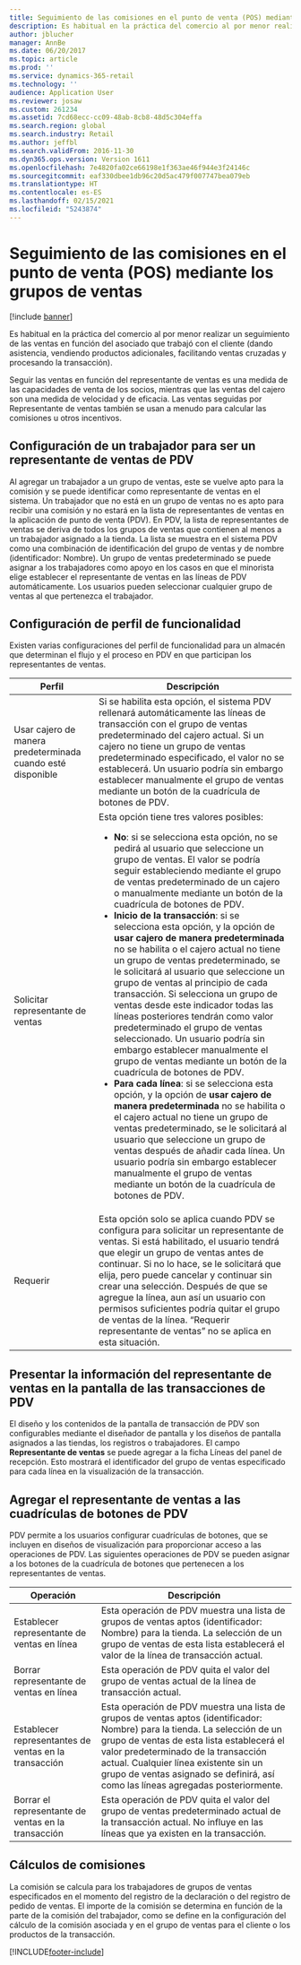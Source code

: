 ```yaml
---
title: Seguimiento de las comisiones en el punto de venta (POS) mediante los grupos de ventas
description: Es habitual en la práctica del comercio al por menor realizar un seguimiento de las ventas en función del asociado que trabajó con el cliente (dando asistencia, vendiendo productos adicionales, facilitando ventas cruzadas y procesando la transacción).
author: jblucher
manager: AnnBe
ms.date: 06/20/2017
ms.topic: article
ms.prod: ''
ms.service: dynamics-365-retail
ms.technology: ''
audience: Application User
ms.reviewer: josaw
ms.custom: 261234
ms.assetid: 7cd68ecc-cc09-48ab-8cb8-48d5c304effa
ms.search.region: global
ms.search.industry: Retail
ms.author: jeffbl
ms.search.validFrom: 2016-11-30
ms.dyn365.ops.version: Version 1611
ms.openlocfilehash: 7e4820fa02ce66198e1f363ae46f944e3f24146c
ms.sourcegitcommit: eaf330dbee1db96c20d5ac479f007747bea079eb
ms.translationtype: HT
ms.contentlocale: es-ES
ms.lasthandoff: 02/15/2021
ms.locfileid: "5243874"
---
```

# <a name="track-commissions-in-the-point-of-sale-pos-by-using-sales-groups"></a>Seguimiento de las comisiones en el punto de venta (POS) mediante los grupos de ventas

[!include [banner](includes/banner.md)]

Es habitual en la práctica del comercio al por menor realizar un seguimiento de las ventas en función del asociado que trabajó con el cliente (dando asistencia, vendiendo productos adicionales, facilitando ventas cruzadas y procesando la transacción).

Seguir las ventas en función del representante de ventas es una medida de las capacidades de venta de los socios, mientras que las ventas del cajero son una medida de velocidad y de eficacia. Las ventas seguidas por Representante de ventas también se usan a menudo para calcular las comisiones u otros incentivos.

## <a name="configuring-a-worker-to-be-a-sales-representative-in-pos"></a>Configuración de un trabajador para ser un representante de ventas de PDV

Al agregar un trabajador a un grupo de ventas, este se vuelve apto para la comisión y se puede identificar como representante de ventas en el sistema. Un trabajador que no está en un grupo de ventas no es apto para recibir una comisión y no estará en la lista de representantes de ventas en la aplicación de punto de venta (PDV). En PDV, la lista de representantes de ventas se deriva de todos los grupos de ventas que contienen al menos a un trabajador asignado a la tienda. La lista se muestra en el sistema PDV como una combinación de identificación del grupo de ventas y de nombre (identificador: Nombre). Un grupo de ventas predeterminado se puede asignar a los trabajadores como apoyo en los casos en que el minorista elige establecer el representante de ventas en las líneas de PDV automáticamente. Los usuarios pueden seleccionar cualquier grupo de ventas al que pertenezca el trabajador.

## <a name="functionality-profile-settings"></a>Configuración de perfil de funcionalidad

Existen varias configuraciones del perfil de funcionalidad para un almacén que determinan el flujo y el proceso en PDV en que participan los representantes de ventas.

<table>
<thead>
<tr>
<th>Perfil</th>
<th>Descripción</th>
</tr>
</thead>
<tbody>
<tr>
<td>Usar cajero de manera predeterminada cuando esté disponible</td>
<td>Si se habilita esta opción, el sistema PDV rellenará automáticamente las líneas de transacción con el grupo de ventas predeterminado del cajero actual. Si un cajero no tiene un grupo de ventas predeterminado especificado, el valor no se establecerá. Un usuario podría sin embargo establecer manualmente el grupo de ventas mediante un botón de la cuadrícula de botones de PDV.</td>
</tr>
<tr>
<td>Solicitar representante de ventas</td>
<td>Esta opción tiene tres valores posibles:
<ul>
<li><strong>No</strong>: si se selecciona esta opción, no se pedirá al usuario que seleccione un grupo de ventas. El valor se podría seguir estableciendo mediante el grupo de ventas predeterminado de un cajero o manualmente mediante un botón de la cuadrícula de botones de PDV.</li>
<li><strong>Inicio de la transacción</strong>: si se selecciona esta opción, y la opción de <strong>usar cajero de manera predeterminada</strong> no se habilita o el cajero actual no tiene un grupo de ventas predeterminado, se le solicitará al usuario que seleccione un grupo de ventas al principio de cada transacción. Si selecciona un grupo de ventas desde este indicador todas las líneas posteriores tendrán como valor predeterminado el grupo de ventas seleccionado. Un usuario podría sin embargo establecer manualmente el grupo de ventas mediante un botón de la cuadrícula de botones de PDV.</li>
<li><strong>Para cada línea</strong>: si se selecciona esta opción, y la opción de <strong>usar cajero de manera predeterminada</strong> no se habilita o el cajero actual no tiene un grupo de ventas predeterminado, se le solicitará al usuario que seleccione un grupo de ventas después de añadir cada línea. Un usuario podría sin embargo establecer manualmente el grupo de ventas mediante un botón de la cuadrícula de botones de PDV.</li>
</ul>
</td>
</tr>
<tr>
<td>Requerir</td>
<td>Esta opción solo se aplica cuando PDV se configura para solicitar un representante de ventas. Si está habilitado, el usuario tendrá que elegir un grupo de ventas antes de continuar. Si no lo hace, se le solicitará que elija, pero puede cancelar y continuar sin crear una selección. Después de que se agregue la línea, aun así un usuario con permisos suficientes podría quitar el grupo de ventas de la línea. “Requerir representante de ventas” no se aplica en esta situación.</td>
</tr>
</tbody>
</table>

## <a name="displaying-the-sales-representative-information-on-the-pos-transactions-screen"></a>Presentar la información del representante de ventas en la pantalla de las transacciones de PDV

El diseño y los contenidos de la pantalla de transacción de PDV son configurables mediante el diseñador de pantalla y los diseños de pantalla asignados a las tiendas, los registros o trabajadores. El campo **Representante de ventas** se puede agregar a la ficha Líneas del panel de recepción.  Esto mostrará el identificador del grupo de ventas especificado para cada línea en la visualización de la transacción.

## <a name="adding-sales-representative-operations-to-pos-button-grids"></a>Agregar el representante de ventas a las cuadrículas de botones de PDV

PDV permite a los usuarios configurar cuadrículas de botones, que se incluyen en diseños de visualización para proporcionar acceso a las operaciones de PDV. Las siguientes operaciones de PDV se pueden asignar a los botones de la cuadrícula de botones que pertenecen a los representantes de ventas.

| Operación                                 | Descripción |
|-------------------------------------------|-------------|
| Establecer representante de ventas en línea          | Esta operación de PDV muestra una lista de grupos de ventas aptos (identificador: Nombre) para la tienda. La selección de un grupo de ventas de esta lista establecerá el valor de la línea de transacción actual. |
| Borrar representante de ventas en línea        | Esta operación de PDV quita el valor del grupo de ventas actual de la línea de transacción actual. |
| Establecer representantes de ventas en la transacción   | Esta operación de PDV muestra una lista de grupos de ventas aptos (identificador: Nombre) para la tienda. La selección de un grupo de ventas de esta lista establecerá el valor predeterminado de la transacción actual. Cualquier línea existente sin un grupo de ventas asignado se definirá, así como las líneas agregadas posteriormente. |
| Borrar el representante de ventas en la transacción | Esta operación de PDV quita el valor del grupo de ventas predeterminado actual de la transacción actual. No influye en las líneas que ya existen en la transacción. |

## <a name="calculating-commissions"></a>Cálculos de comisiones

La comisión se calcula para los trabajadores de grupos de ventas especificados en el momento del registro de la declaración o del registro de pedido de ventas. El importe de la comisión se determina en función de la parte de la comisión del trabajador, como se define en la configuración del cálculo de la comisión asociada y en el grupo de ventas para el cliente o los productos de la transacción.


[!INCLUDE[footer-include](../includes/footer-banner.md)]